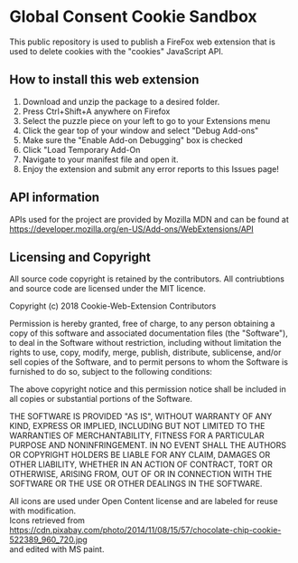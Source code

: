  # Global Consent Cookie Sandbox

 This public repository is used to publish a FireFox web extension that is used to delete cookies with the "cookies" JavaScript API.
 
 ## How to install this web extension
 
 1. Download and unzip the package to a desired folder.<br />
 2. Press Ctrl+Shift+A anywhere on Firefox <br />
 3. Select the puzzle piece on your left to go to your Extensions menu<br />
 4. Click the gear top of your window and select "Debug Add-ons"<br />
 5. Make sure the "Enable Add-on Debugging" box is checked<br />
 6. Click "Load Temporary Add-On<br />
 7. Navigate to your manifest file and open it.<br />
 8. Enjoy the extension and submit any error reports to this Issues page!
 
 ## API information
 
 APIs used for the project are provided by Mozilla MDN and can be found at https://developer.mozilla.org/en-US/Add-ons/WebExtensions/API
 
 ## Licensing and Copyright
 All source code copyright is retained by the contributors. All contriubtions and source code are licensed under the MIT licence. 
 
 Copyright (c) 2018 Cookie-Web-Extension Contributors

 Permission is hereby granted, free of charge, to any person obtaining a copy of this software and associated documentation files (the "Software"), to deal in the Software without restriction, including without limitation the rights to use, copy, modify, merge, publish, distribute, sublicense, and/or sell copies of the Software, and to permit persons to whom the Software is furnished to do so, subject to the following conditions:

 The above copyright notice and this permission notice shall be included in all copies or substantial portions of the Software.

 THE SOFTWARE IS PROVIDED "AS IS", WITHOUT WARRANTY OF ANY KIND, EXPRESS OR IMPLIED, INCLUDING BUT NOT LIMITED TO THE WARRANTIES OF MERCHANTABILITY, FITNESS FOR A PARTICULAR PURPOSE AND NONINFRINGEMENT. IN NO EVENT SHALL THE AUTHORS OR COPYRIGHT HOLDERS BE LIABLE FOR ANY CLAIM, DAMAGES OR OTHER LIABILITY, WHETHER IN AN ACTION OF CONTRACT, TORT OR OTHERWISE, ARISING FROM, OUT OF OR IN CONNECTION WITH THE SOFTWARE OR THE USE OR OTHER DEALINGS IN THE SOFTWARE.
 
 All icons are used under Open Content license and are labeled for reuse with modification. <br />
 Icons retrieved from https://cdn.pixabay.com/photo/2014/11/08/15/57/chocolate-chip-cookie-522389_960_720.jpg <br />
 and edited with MS paint.
